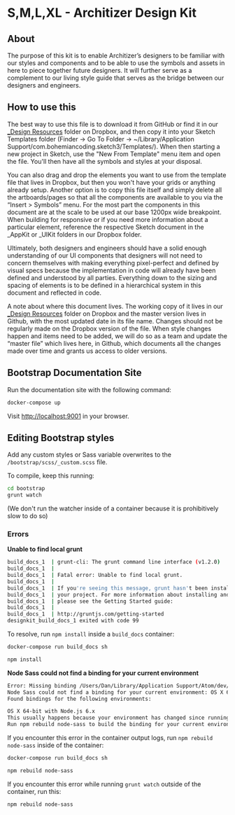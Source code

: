 # S,M,L,XL - Architizer Design Kit


## About

The purpose of this kit is to enable Architizer’s designers to be familiar with our styles and components and to be able to use the symbols and assets in here to piece together future designers. It will further serve as a complement to our living style guide that serves as the bridge between our designers and engineers.

## How to use this

The best way to use this file is to download it from GitHub or find it in our [_Design Resources](https://www.dropbox.com/sh/7lyl5cwkbrlbiks/AAAe901ekNM6ErFaCEWNRXTua?dl=0) folder on Dropbox, and then copy it into your Sketch Templates folder (Finder -> Go To Folder -> ~/Library/Application Support/com.bohemiancoding.sketch3/Templates/). When then starting a new project in Sketch, use the "New From Template" menu item and open the file. You'll then have all the symbols and styles at your disposal.

You can also drag and drop the elements you want to use from the template file that lives in Dropbox, but then you won't have your grids or anything already setup. Another option is to copy this file itself and simply delete all the artboards/pages so that all the components are available to you via the “Insert > Symbols” menu. For the most part the components in this document are at the scale to be used at our base 1200px wide breakpoint. When building for responsive or if you need more information about a particular element, reference the respective Sketch document in the _AppKit or _UIKit folders in our Dropbox folder.

Ultimately, both designers and engineers should have a solid enough understanding of our UI components that designers will not need to concern themselves with making everything pixel-perfect and defined by visual specs because the implementation in code will already have been defined and understood by all parties. Everything down to the sizing and spacing of elements is to be defined in a hierarchical system in this document and reflected in code.

A note about where this document lives. The working copy of it lives in our [_Design Resources](https://www.dropbox.com/sh/7lyl5cwkbrlbiks/AAAe901ekNM6ErFaCEWNRXTua?dl=0) folder on Dropbox and the master version lives in Github, with the most updated date in its file name. Changes should not be regularly made on the Dropbox version of the file. When style changes happen and items need to be added, we will do so as a team and update the “master file” which lives here, in Github, which documents all the changes made over time and grants us access to older versions.

## Bootstrap Documentation Site

Run the documentation site with the following command:

```bash
docker-compose up
```

Visit <http://localhost:9001> in your browser.

## Editing Bootstrap styles

Add any custom styles or Sass variable overwrites to the `/bootstrap/scss/_custom.scss` file. 

To compile, keep this running:

```bash
cd bootstrap
grunt watch
```

(We don't run the watcher inside of a container because it is prohibitively slow to do so)

### Errors

**Unable to find local grunt**

```bash
build_docs_1  | grunt-cli: The grunt command line interface (v1.2.0)
build_docs_1  |
build_docs_1  | Fatal error: Unable to find local grunt.
build_docs_1  |
build_docs_1  | If you're seeing this message, grunt hasn't been installed locally to
build_docs_1  | your project. For more information about installing and configuring grunt,
build_docs_1  | please see the Getting Started guide:
build_docs_1  |
build_docs_1  | http://gruntjs.com/getting-started
designkit_build_docs_1 exited with code 99
```
To resolve, run `npm install` inside a `build_docs` container:

```bash
docker-compose run build_docs sh

npm install
```

**Node Sass could not find a binding for your current environment**

```bash
Error: Missing binding /Users/Dan/Library/Application Support/Atom/dev/packages/source-preview-sass/node_modules/node-sass/vendor/darwin-x64-47/binding.node
Node Sass could not find a binding for your current environment: OS X 64-bit with Node.js 5.x
Found bindings for the following environments:

OS X 64-bit with Node.js 6.x
This usually happens because your environment has changed since running npm install.
Run npm rebuild node-sass to build the binding for your current environment.
```

If you encounter this error in the container output logs, run `npm rebuild node-sass` inside of the container:

```bash
docker-compose run build_docs sh

npm rebuild node-sass
```

If you encounter this error while running `grunt watch` outside of the container, run this:

```bash
npm rebuild node-sass
```




